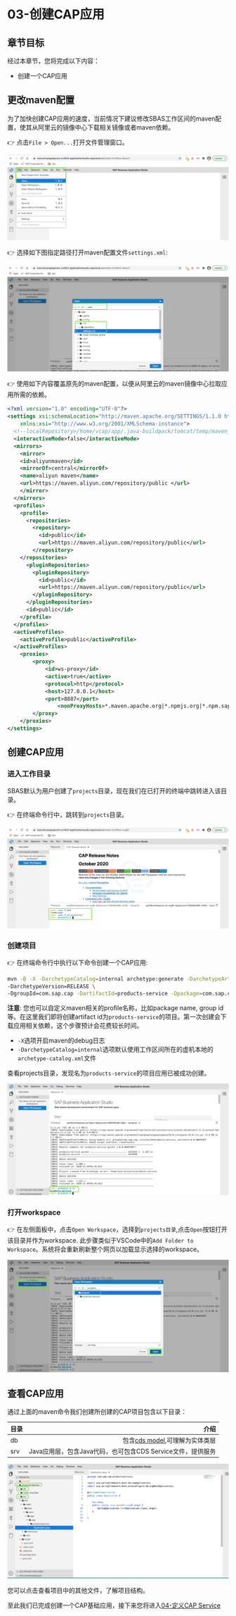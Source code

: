 # 03-创建CAP应用

## 章节目标

经过本章节，您将完成以下内容：

- 创建一个CAP应用

## 更改maven配置

为了加快创建CAP应用的速度，当前情况下建议修改SBAS工作区间的maven配置，使其从阿里云的镜像中心下载相关镜像或者maven依赖。

:point_right: 点击`File > Open...`打开文件管理窗口。

![file open](file-open.png)

:point_right: 选择如下图指定路径打开maven配置文件`settings.xml`:

![mvn settings](mvn-settings.png)

:point_right: 使用如下内容覆盖原先的maven配置，以便从阿里云的maven镜像中心拉取应用所需的依赖。

```xml
<?xml version="1.0" encoding="UTF-8"?>
<settings xsi:schemaLocation="http://maven.apache.org/SETTINGS/1.1.0 http://maven.apache.org/xsd/settings-1.1.0.xsd" xmlns="http://maven.apache.org/SETTINGS/1.1.0"
    xmlns:xsi="http://www.w3.org/2001/XMLSchema-instance">
  <!--localRepository>/home/vcap/app/.java-buildpack/tomcat/temp/maven_repo_2172626517096829188</localRepository-->
  <interactiveMode>false</interactiveMode>
  <mirrors>
    <mirror>
    <id>aliyunmaven</id>
    <mirrorOf>central</mirrorOf>
    <name>aliyun maven</name>
    <url>https://maven.aliyun.com/repository/public </url>
    </mirror>
  </mirrors>
  <profiles>
    <profile>
      <repositories>
        <repository>
          <id>public</id>
          <url>https://maven.aliyun.com/repository/public</url>
        </repository>
    </repositories>
      <pluginRepositories> 
        <pluginRepository>
          <id>public</id>
          <url>https://maven.aliyun.com/repository/public</url>
        </pluginRepository>
      </pluginRepositories>
      <id>public</id>
    </profile>
  </profiles>
  <activeProfiles>
    <activeProfile>public</activeProfile>
  </activeProfiles>
    <proxies>
        <proxy>
            <id>ws-proxy</id>
            <active>true</active>
            <protocol>http</protocol>
            <host>127.0.0.1</host>
            <port>8887</port>
                <nonProxyHosts>*.maven.apache.org|*.npmjs.org|*.npm.sap.com|nodejs.org</nonProxyHosts>
        </proxy>
    </proxies>
</settings>
```

## 创建CAP应用

### 进入工作目录

SBAS默认为用户创建了`projects`目录，现在我们在已打开的终端中跳转进入该目录。

:point_right: 在终端命令行中，跳转到`projects`目录。

![projects](cd-project.png)

### 创建项目

:point_right: 在终端命令行中执行以下命令创建一个CAP应用:

```sh
mvn -B -X -DarchetypeCatalog=internal archetype:generate -DarchetypeArtifactId=cds-services-archetype -DarchetypeGroupId=com.sap.cds \
-DarchetypeVersion=RELEASE \
-DgroupId=com.sap.cap -DartifactId=products-service -Dpackage=com.sap.cap.productsservice
```

**注意**: 您也可以自定义maven相关的profile名称，比如package name, group id等。在这里我们即将创建artifact id为`products-service`的项目。第一次创建会下载应用相关依赖，这个步骤预计会花费较长时间。

- `-X`选项开启maven的debug日志
- `-DarchetypeCatalog=internal`选项默认使用工作区间所在的虚机本地的`archetype-catalog.xml`文件

查看projects目录，发现名为`products-service`的项目应用已被成功创建。

![create cap java project](create-cap-project.png)

### 打开workspace

:point_right: 在左侧面板中，点击`Open Workspace`，选择到`projects目录`,点击`Open`按钮打开该目录并作为workspace. 此步骤类似于VSCode中的`Add Folder to Workspace`。系统将会重新刷新整个网页以加载显示选择的workspace。

![open project](open-project.png)

## 查看CAP应用

通过上面的maven命令我们创建所创建的CAP项目包含以下目录：

| 目录   |     介绍      |
|----------|-------------:|
| db | 包含[cds model](https://cap.cloud.sap/docs/cds/),可理解为实体类层 |
| srv | Java应用层，包含Java代码，也可包含CDS Service文件，提供服务 |

![cap project overview](cap-project.png)

您可以点击查看项目中的其他文件，了解项目结构。

至此我们已完成创建一个CAP基础应用，接下来您将进入[04-定义CAP Service](https://github.tools.sap/sap-samples-scpcn/teched-2020-12-15/blob/master/exercises/04/README.md)